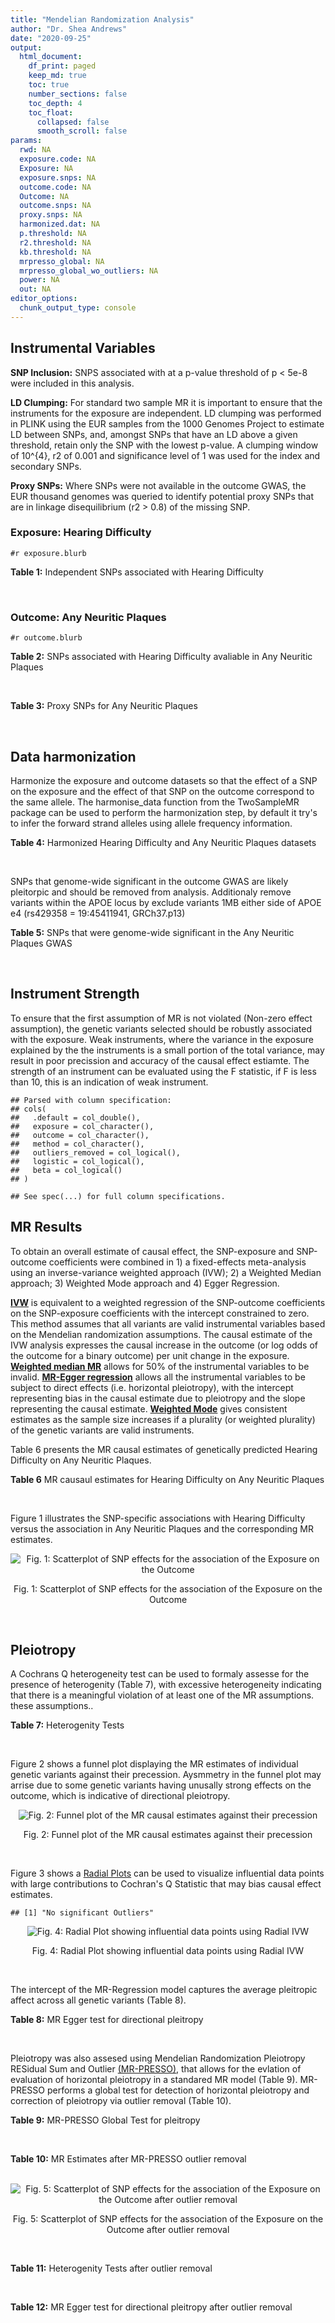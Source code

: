 ```yaml
---
title: "Mendelian Randomization Analysis"
author: "Dr. Shea Andrews"
date: "2020-09-25"
output:
  html_document:
    df_print: paged
    keep_md: true
    toc: true
    number_sections: false
    toc_depth: 4
    toc_float:
      collapsed: false
      smooth_scroll: false
params:
  rwd: NA
  exposure.code: NA
  Exposure: NA
  exposure.snps: NA
  outcome.code: NA
  Outcome: NA
  outcome.snps: NA
  proxy.snps: NA
  harmonized.dat: NA
  p.threshold: NA
  r2.threshold: NA
  kb.threshold: NA
  mrpresso_global: NA
  mrpresso_global_wo_outliers: NA
  power: NA
  out: NA
editor_options:
  chunk_output_type: console
---
```







## Instrumental Variables
**SNP Inclusion:** SNPS associated with at a p-value threshold of p < 5e-8 were included in this analysis.
<br>

**LD Clumping:** For standard two sample MR it is important to ensure that the instruments for the exposure are independent. LD clumping was performed in PLINK using the EUR samples from the 1000 Genomes Project to estimate LD between SNPs, and, amongst SNPs that have an LD above a given threshold, retain only the SNP with the lowest p-value. A clumping window of 10^{4}, r2 of 0.001 and significance level of 1 was used for the index and secondary SNPs.
<br>

**Proxy SNPs:** Where SNPs were not available in the outcome GWAS, the EUR thousand genomes was queried to identify potential proxy SNPs that are in linkage disequilibrium (r2 > 0.8) of the missing SNP.
<br>

### Exposure: Hearing Difficulty
`#r exposure.blurb`
<br>

**Table 1:** Independent SNPs associated with Hearing Difficulty
<div data-pagedtable="false">
  <script data-pagedtable-source type="application/json">
{"columns":[{"label":["SNP"],"name":[1],"type":["chr"],"align":["left"]},{"label":["CHROM"],"name":[2],"type":["dbl"],"align":["right"]},{"label":["POS"],"name":[3],"type":["dbl"],"align":["right"]},{"label":["REF"],"name":[4],"type":["chr"],"align":["left"]},{"label":["ALT"],"name":[5],"type":["chr"],"align":["left"]},{"label":["AF"],"name":[6],"type":["dbl"],"align":["right"]},{"label":["BETA"],"name":[7],"type":["dbl"],"align":["right"]},{"label":["SE"],"name":[8],"type":["dbl"],"align":["right"]},{"label":["Z"],"name":[9],"type":["dbl"],"align":["right"]},{"label":["P"],"name":[10],"type":["dbl"],"align":["right"]},{"label":["N"],"name":[11],"type":["dbl"],"align":["right"]},{"label":["TRAIT"],"name":[12],"type":["chr"],"align":["left"]}],"data":[{"1":"rs12027345","2":"1","3":"46239991","4":"G","5":"A","6":"0.432915","7":"-0.00785785","8":"0.00133184","9":"-5.90000","10":"3.6e-09","11":"250389","12":"Hearing_Difficulty"},{"1":"rs7525101","2":"1","3":"165109131","4":"C","5":"T","6":"0.440725","7":"0.00752096","8":"0.00132707","9":"5.66734","10":"1.5e-08","11":"250389","12":"Hearing_Difficulty"},{"1":"rs10927035","2":"1","3":"243703982","4":"C","5":"T","6":"0.649233","7":"0.00754234","8":"0.00138251","9":"5.45554","10":"4.9e-08","11":"250389","12":"Hearing_Difficulty"},{"1":"rs62188635","2":"2","3":"208082510","4":"C","5":"T","6":"0.545031","7":"-0.00827833","8":"0.00132906","9":"-6.22871","10":"4.7e-10","11":"250389","12":"Hearing_Difficulty"},{"1":"rs13093972","2":"3","3":"114987255","4":"A","5":"G","6":"0.448377","7":"0.00775587","8":"0.00133038","9":"5.82982","10":"5.5e-09","11":"250389","12":"Hearing_Difficulty"},{"1":"rs55853808","2":"3","3":"182053946","4":"A","5":"G","6":"0.162990","7":"0.01187470","8":"0.00180540","9":"6.57732","10":"4.8e-11","11":"250389","12":"Hearing_Difficulty"},{"1":"rs35414371","2":"4","3":"17530692","4":"T","5":"A","6":"0.132722","7":"0.01310280","8":"0.00194526","9":"6.73576","10":"1.6e-11","11":"250389","12":"Hearing_Difficulty"},{"1":"rs10475169","2":"5","3":"2555514","4":"A","5":"C","6":"0.117756","7":"0.01173770","8":"0.00204412","9":"5.74218","10":"9.3e-09","11":"250389","12":"Hearing_Difficulty"},{"1":"rs6453022","2":"5","3":"73076511","4":"C","5":"A","6":"0.500946","7":"0.01262160","8":"0.00132561","9":"9.52135","10":"1.7e-21","11":"250389","12":"Hearing_Difficulty"},{"1":"rs306574","2":"5","3":"94049523","4":"A","5":"G","6":"0.488764","7":"-0.00793561","8":"0.00131904","9":"-6.01620","10":"1.8e-09","11":"250389","12":"Hearing_Difficulty"},{"1":"rs1928176","2":"6","3":"21968899","4":"A","5":"G","6":"0.482818","7":"0.00749378","8":"0.00133347","9":"5.61976","10":"1.9e-08","11":"250389","12":"Hearing_Difficulty"},{"1":"rs13204736","2":"6","3":"32582603","4":"G","5":"A","6":"0.348495","7":"0.01146660","8":"0.00142649","9":"8.03833","10":"9.1e-16","11":"250389","12":"Hearing_Difficulty"},{"1":"rs62646255","2":"6","3":"43262303","4":"T","5":"C","6":"0.391260","7":"-0.01270780","8":"0.00135504","9":"-9.37817","10":"6.7e-21","11":"250389","12":"Hearing_Difficulty"},{"1":"rs217287","2":"6","3":"84407466","4":"C","5":"T","6":"0.440322","7":"0.00784960","8":"0.00133602","9":"5.87536","10":"4.2e-09","11":"250389","12":"Hearing_Difficulty"},{"1":"rs9493627","2":"6","3":"133789728","4":"G","5":"A","6":"0.320275","7":"0.01043660","8":"0.00141112","9":"7.39597","10":"1.4e-13","11":"250389","12":"Hearing_Difficulty"},{"1":"rs2236401","2":"6","3":"158504981","4":"C","5":"T","6":"0.514779","7":"0.00808004","8":"0.00132024","9":"6.12013","10":"9.3e-10","11":"250389","12":"Hearing_Difficulty"},{"1":"rs4947828","2":"7","3":"50805115","4":"T","5":"G","6":"0.769429","7":"0.00955408","8":"0.00156472","9":"6.10594","10":"1.0e-09","11":"250389","12":"Hearing_Difficulty"},{"1":"rs9691831","2":"7","3":"138498348","4":"A","5":"G","6":"0.584558","7":"0.00740690","8":"0.00133806","9":"5.53555","10":"3.1e-08","11":"250389","12":"Hearing_Difficulty"},{"1":"rs3890736","2":"8","3":"21532239","4":"G","5":"A","6":"0.373324","7":"0.00765762","8":"0.00136882","9":"5.59432","10":"2.2e-08","11":"250389","12":"Hearing_Difficulty"},{"1":"rs76837345","2":"8","3":"82668818","4":"A","5":"G","6":"0.069355","7":"0.01460190","8":"0.00259963","9":"5.61691","10":"1.9e-08","11":"250389","12":"Hearing_Difficulty"},{"1":"rs1962104","2":"8","3":"141635329","4":"T","5":"C","6":"0.558034","7":"0.00889466","8":"0.00133827","9":"6.64639","10":"3.0e-11","11":"250389","12":"Hearing_Difficulty"},{"1":"rs4948502","2":"10","3":"63839417","4":"T","5":"C","6":"0.426934","7":"-0.00805794","8":"0.00133835","9":"-6.02080","10":"1.7e-09","11":"250389","12":"Hearing_Difficulty"},{"1":"rs2270550","2":"10","3":"75874192","4":"T","5":"C","6":"0.547333","7":"0.00852536","8":"0.00136055","9":"6.26611","10":"3.7e-10","11":"250389","12":"Hearing_Difficulty"},{"1":"rs11596052","2":"10","3":"80520313","4":"T","5":"C","6":"0.219355","7":"-0.00900108","8":"0.00161979","9":"-5.55694","10":"2.7e-08","11":"250389","12":"Hearing_Difficulty"},{"1":"rs1097215","2":"10","3":"94787804","4":"G","5":"A","6":"0.474064","7":"-0.00798345","8":"0.00132256","9":"-6.03636","10":"1.6e-09","11":"250389","12":"Hearing_Difficulty"},{"1":"rs10901863","2":"10","3":"126812270","4":"C","5":"T","6":"0.268469","7":"0.01207640","8":"0.00153378","9":"7.87362","10":"3.4e-15","11":"250389","12":"Hearing_Difficulty"},{"1":"rs55635402","2":"11","3":"8056913","4":"A","5":"G","6":"0.194930","7":"-0.01052120","8":"0.00166935","9":"-6.30257","10":"2.9e-10","11":"250389","12":"Hearing_Difficulty"},{"1":"rs141403654","2":"11","3":"47715487","4":"A","5":"T","6":"0.015434","7":"0.03134020","8":"0.00568478","9":"5.51300","10":"3.5e-08","11":"250389","12":"Hearing_Difficulty"},{"1":"rs7951935","2":"11","3":"89030399","4":"G","5":"T","6":"0.379826","7":"0.01135240","8":"0.00136208","9":"8.33461","10":"7.8e-17","11":"250389","12":"Hearing_Difficulty"},{"1":"rs67307131","2":"11","3":"118480223","4":"T","5":"C","6":"0.346657","7":"0.00913602","8":"0.00139364","9":"6.55551","10":"5.5e-11","11":"250389","12":"Hearing_Difficulty"},{"1":"rs12552","2":"13","3":"53625781","4":"A","5":"G","6":"0.561874","7":"-0.00728153","8":"0.00133440","9":"-5.45678","10":"4.8e-08","11":"250389","12":"Hearing_Difficulty"},{"1":"rs9517282","2":"13","3":"99059183","4":"C","5":"A","6":"0.548995","7":"-0.00778367","8":"0.00133726","9":"-5.82061","10":"5.9e-09","11":"250389","12":"Hearing_Difficulty"},{"1":"rs1566129","2":"14","3":"52514912","4":"T","5":"C","6":"0.586284","7":"-0.00906457","8":"0.00134065","9":"-6.76132","10":"1.4e-11","11":"250389","12":"Hearing_Difficulty"},{"1":"rs62015206","2":"15","3":"52374075","4":"C","5":"T","6":"0.591962","7":"0.00779412","8":"0.00134988","9":"5.77394","10":"7.7e-09","11":"250389","12":"Hearing_Difficulty"},{"1":"rs62033400","2":"16","3":"53811788","4":"A","5":"G","6":"0.394446","7":"-0.00850581","8":"0.00134974","9":"-6.30181","10":"2.9e-10","11":"250389","12":"Hearing_Difficulty"},{"1":"rs12938775","2":"17","3":"2574821","4":"G","5":"A","6":"0.501932","7":"-0.00745427","8":"0.00132034","9":"-5.64572","10":"1.6e-08","11":"250389","12":"Hearing_Difficulty"},{"1":"rs17671352","2":"17","3":"7127718","4":"T","5":"C","6":"0.619033","7":"-0.00777641","8":"0.00135880","9":"-5.72300","10":"1.0e-08","11":"250389","12":"Hearing_Difficulty"},{"1":"rs4611552","2":"18","3":"52636091","4":"T","5":"C","6":"0.215352","7":"0.00885933","8":"0.00160737","9":"5.51169","10":"3.6e-08","11":"250389","12":"Hearing_Difficulty"},{"1":"rs132929","2":"22","3":"38487002","4":"G","5":"A","6":"0.413979","7":"0.00983905","8":"0.00134066","9":"7.33896","10":"2.2e-13","11":"250389","12":"Hearing_Difficulty"},{"1":"rs36062310","2":"22","3":"50988105","4":"G","5":"A","6":"0.043658","7":"0.03145420","8":"0.00322683","9":"9.74771","10":"1.9e-22","11":"250389","12":"Hearing_Difficulty"}],"options":{"columns":{"min":{},"max":[10]},"rows":{"min":[10],"max":[10]},"pages":{}}}
  </script>
</div>
<br>

### Outcome: Any Neuritic Plaques
`#r outcome.blurb`
<br>

**Table 2:** SNPs associated with Hearing Difficulty avaliable in Any Neuritic Plaques
<div data-pagedtable="false">
  <script data-pagedtable-source type="application/json">
{"columns":[{"label":["SNP"],"name":[1],"type":["chr"],"align":["left"]},{"label":["CHROM"],"name":[2],"type":["dbl"],"align":["right"]},{"label":["POS"],"name":[3],"type":["dbl"],"align":["right"]},{"label":["REF"],"name":[4],"type":["chr"],"align":["left"]},{"label":["ALT"],"name":[5],"type":["chr"],"align":["left"]},{"label":["AF"],"name":[6],"type":["dbl"],"align":["right"]},{"label":["BETA"],"name":[7],"type":["dbl"],"align":["right"]},{"label":["SE"],"name":[8],"type":["dbl"],"align":["right"]},{"label":["Z"],"name":[9],"type":["dbl"],"align":["right"]},{"label":["P"],"name":[10],"type":["dbl"],"align":["right"]},{"label":["N"],"name":[11],"type":["dbl"],"align":["right"]},{"label":["TRAIT"],"name":[12],"type":["chr"],"align":["left"]}],"data":[{"1":"rs12027345","2":"1","3":"46239991","4":"G","5":"A","6":"0.4263","7":"0.0135","8":"0.0733","9":"0.18417462","10":"0.85360","11":"4046","12":"Neuritic_Plaques"},{"1":"rs7525101","2":"1","3":"165109131","4":"C","5":"T","6":"0.4418","7":"0.0547","8":"0.0724","9":"0.75552486","10":"0.44990","11":"4046","12":"Neuritic_Plaques"},{"1":"rs10927035","2":"1","3":"243703982","4":"C","5":"T","6":"0.6458","7":"0.0360","8":"0.0737","9":"0.48846676","10":"0.62560","11":"4046","12":"Neuritic_Plaques"},{"1":"rs62188635","2":"2","3":"208082510","4":"C","5":"T","6":"0.5590","7":"-0.0582","8":"0.0725","9":"-0.80275862","10":"0.42210","11":"4046","12":"Neuritic_Plaques"},{"1":"rs13093972","2":"3","3":"114987255","4":"A","5":"G","6":"0.4326","7":"-0.0203","8":"0.0747","9":"-0.27175400","10":"0.78590","11":"4046","12":"Neuritic_Plaques"},{"1":"rs55853808","2":"3","3":"182053946","4":"A","5":"G","6":"0.1612","7":"-0.0472","8":"0.1080","9":"-0.43703700","10":"0.66200","11":"4046","12":"Neuritic_Plaques"},{"1":"rs10475169","2":"5","3":"2555514","4":"A","5":"C","6":"0.1179","7":"-0.2441","8":"0.1075","9":"-2.27070000","10":"0.02322","11":"4046","12":"Neuritic_Plaques"},{"1":"rs6453022","2":"5","3":"73076511","4":"C","5":"A","6":"0.4972","7":"0.1446","8":"0.0712","9":"2.03089888","10":"0.04221","11":"4046","12":"Neuritic_Plaques"},{"1":"rs306574","2":"5","3":"94049523","4":"A","5":"G","6":"0.5031","7":"0.0695","8":"0.0714","9":"0.97338900","10":"0.33020","11":"4046","12":"Neuritic_Plaques"},{"1":"rs1928176","2":"6","3":"21968899","4":"A","5":"G","6":"0.4803","7":"-0.0335","8":"0.0728","9":"-0.46016500","10":"0.64530","11":"4046","12":"Neuritic_Plaques"},{"1":"rs13204736","2":"6","3":"32582603","4":"G","5":"A","6":"0.3240","7":"-0.1437","8":"0.0907","9":"-1.58434399","10":"0.11300","11":"4046","12":"Neuritic_Plaques"},{"1":"rs217287","2":"6","3":"84407466","4":"C","5":"T","6":"0.4256","7":"-0.0047","8":"0.0723","9":"-0.06500692","10":"0.94850","11":"4046","12":"Neuritic_Plaques"},{"1":"rs9493627","2":"6","3":"133789728","4":"G","5":"A","6":"0.3203","7":"-0.1124","8":"0.0778","9":"-1.44473008","10":"0.14810","11":"4046","12":"Neuritic_Plaques"},{"1":"rs2236401","2":"6","3":"158504981","4":"C","5":"T","6":"0.4926","7":"0.0772","8":"0.0715","9":"1.07972028","10":"0.28030","11":"4046","12":"Neuritic_Plaques"},{"1":"rs4947828","2":"7","3":"50805115","4":"T","5":"G","6":"0.7782","7":"-0.0175","8":"0.0862","9":"-0.20301600","10":"0.83940","11":"4046","12":"Neuritic_Plaques"},{"1":"rs9691831","2":"7","3":"138498348","4":"A","5":"G","6":"0.5850","7":"-0.0118","8":"0.0725","9":"-0.16275900","10":"0.87050","11":"4046","12":"Neuritic_Plaques"},{"1":"rs3890736","2":"8","3":"21532239","4":"G","5":"A","6":"0.3877","7":"0.0450","8":"0.0749","9":"0.60080107","10":"0.54800","11":"4046","12":"Neuritic_Plaques"},{"1":"rs76837345","2":"8","3":"82668818","4":"A","5":"G","6":"0.0694","7":"0.2992","8":"0.1558","9":"1.92041000","10":"0.05483","11":"4046","12":"Neuritic_Plaques"},{"1":"rs1962104","2":"8","3":"141635329","4":"T","5":"C","6":"0.5431","7":"-0.0834","8":"0.0742","9":"-1.12399000","10":"0.26160","11":"4046","12":"Neuritic_Plaques"},{"1":"rs4948502","2":"10","3":"63839417","4":"T","5":"C","6":"0.4081","7":"-0.0648","8":"0.0727","9":"-0.89133400","10":"0.37320","11":"4046","12":"Neuritic_Plaques"},{"1":"rs11596052","2":"10","3":"80520313","4":"T","5":"C","6":"0.2237","7":"-0.0346","8":"0.0912","9":"-0.37938600","10":"0.70480","11":"4046","12":"Neuritic_Plaques"},{"1":"rs1097215","2":"10","3":"94787804","4":"G","5":"A","6":"0.4801","7":"-0.0748","8":"0.0713","9":"-1.04908836","10":"0.29420","11":"4046","12":"Neuritic_Plaques"},{"1":"rs10901863","2":"10","3":"126812270","4":"C","5":"T","6":"0.2807","7":"-0.1791","8":"0.1013","9":"-1.76801579","10":"0.07711","11":"4046","12":"Neuritic_Plaques"},{"1":"rs55635402","2":"11","3":"8056913","4":"A","5":"G","6":"0.1896","7":"0.0606","8":"0.0930","9":"0.65161300","10":"0.51460","11":"4046","12":"Neuritic_Plaques"},{"1":"rs7951935","2":"11","3":"89030399","4":"G","5":"T","6":"0.3589","7":"0.1632","8":"0.0752","9":"2.17021277","10":"0.02991","11":"4046","12":"Neuritic_Plaques"},{"1":"rs67307131","2":"11","3":"118480223","4":"T","5":"C","6":"0.3353","7":"-0.0217","8":"0.0773","9":"-0.28072400","10":"0.77860","11":"4046","12":"Neuritic_Plaques"},{"1":"rs12552","2":"13","3":"53625781","4":"A","5":"G","6":"0.5518","7":"0.0333","8":"0.0724","9":"0.45994500","10":"0.64510","11":"4046","12":"Neuritic_Plaques"},{"1":"rs9517282","2":"13","3":"99059183","4":"C","5":"A","6":"0.5627","7":"0.1097","8":"0.0737","9":"1.48846676","10":"0.13660","11":"4046","12":"Neuritic_Plaques"},{"1":"rs1566129","2":"14","3":"52514912","4":"T","5":"C","6":"0.5616","7":"-0.0713","8":"0.0705","9":"-1.01135000","10":"0.31230","11":"4046","12":"Neuritic_Plaques"},{"1":"rs62015206","2":"15","3":"52374075","4":"C","5":"T","6":"0.6028","7":"-0.1591","8":"0.0764","9":"-2.08246073","10":"0.03736","11":"4046","12":"Neuritic_Plaques"},{"1":"rs62033400","2":"16","3":"53811788","4":"A","5":"G","6":"0.3970","7":"0.0536","8":"0.0722","9":"0.74238200","10":"0.45830","11":"4046","12":"Neuritic_Plaques"},{"1":"rs12938775","2":"17","3":"2574821","4":"G","5":"A","6":"0.5076","7":"-0.1882","8":"0.0828","9":"-2.27294686","10":"0.02294","11":"4046","12":"Neuritic_Plaques"},{"1":"rs17671352","2":"17","3":"7127718","4":"T","5":"C","6":"0.6226","7":"-0.0910","8":"0.0742","9":"-1.22642000","10":"0.21970","11":"4046","12":"Neuritic_Plaques"},{"1":"rs4611552","2":"18","3":"52636091","4":"T","5":"C","6":"0.2150","7":"-0.0473","8":"0.0872","9":"-0.54243100","10":"0.58740","11":"4046","12":"Neuritic_Plaques"},{"1":"rs132929","2":"22","3":"38487002","4":"G","5":"A","6":"0.4234","7":"-0.0912","8":"0.0732","9":"-1.24590164","10":"0.21310","11":"4046","12":"Neuritic_Plaques"},{"1":"rs36062310","2":"22","3":"50988105","4":"G","5":"A","6":"0.1258","7":"-0.2690","8":"0.1439","9":"-1.86935372","10":"0.06160","11":"4046","12":"Neuritic_Plaques"},{"1":"rs35414371","2":"NA","3":"NA","4":"NA","5":"NA","6":"NA","7":"NA","8":"NA","9":"NA","10":"NA","11":"NA","12":"NA"},{"1":"rs62646255","2":"NA","3":"NA","4":"NA","5":"NA","6":"NA","7":"NA","8":"NA","9":"NA","10":"NA","11":"NA","12":"NA"},{"1":"rs2270550","2":"NA","3":"NA","4":"NA","5":"NA","6":"NA","7":"NA","8":"NA","9":"NA","10":"NA","11":"NA","12":"NA"},{"1":"rs141403654","2":"NA","3":"NA","4":"NA","5":"NA","6":"NA","7":"NA","8":"NA","9":"NA","10":"NA","11":"NA","12":"NA"}],"options":{"columns":{"min":{},"max":[10]},"rows":{"min":[10],"max":[10]},"pages":{}}}
  </script>
</div>
<br>

**Table 3:** Proxy SNPs for Any Neuritic Plaques
<div data-pagedtable="false">
  <script data-pagedtable-source type="application/json">
{"columns":[{"label":["target_snp"],"name":[1],"type":["chr"],"align":["left"]},{"label":["proxy_snp"],"name":[2],"type":["chr"],"align":["left"]},{"label":["ld.r2"],"name":[3],"type":["dbl"],"align":["right"]},{"label":["Dprime"],"name":[4],"type":["dbl"],"align":["right"]},{"label":["PHASE"],"name":[5],"type":["chr"],"align":["left"]},{"label":["X12"],"name":[6],"type":["lgl"],"align":["right"]},{"label":["CHROM"],"name":[7],"type":["dbl"],"align":["right"]},{"label":["POS"],"name":[8],"type":["dbl"],"align":["right"]},{"label":["REF.proxy"],"name":[9],"type":["chr"],"align":["left"]},{"label":["ALT.proxy"],"name":[10],"type":["chr"],"align":["left"]},{"label":["AF"],"name":[11],"type":["dbl"],"align":["right"]},{"label":["BETA"],"name":[12],"type":["dbl"],"align":["right"]},{"label":["SE"],"name":[13],"type":["dbl"],"align":["right"]},{"label":["Z"],"name":[14],"type":["dbl"],"align":["right"]},{"label":["P"],"name":[15],"type":["dbl"],"align":["right"]},{"label":["N"],"name":[16],"type":["dbl"],"align":["right"]},{"label":["TRAIT"],"name":[17],"type":["chr"],"align":["left"]},{"label":["ref"],"name":[18],"type":["chr"],"align":["left"]},{"label":["ref.proxy"],"name":[19],"type":["chr"],"align":["left"]},{"label":["alt"],"name":[20],"type":["chr"],"align":["left"]},{"label":["alt.proxy"],"name":[21],"type":["chr"],"align":["left"]},{"label":["ALT"],"name":[22],"type":["chr"],"align":["left"]},{"label":["REF"],"name":[23],"type":["chr"],"align":["left"]},{"label":["proxy.outcome"],"name":[24],"type":["lgl"],"align":["right"]}],"data":[{"1":"rs35414371","2":"rs36027619","3":"0.991507","4":"1.000000","5":"AT/TC","6":"NA","7":"4","8":"17525356","9":"C","10":"T","11":"0.1452","12":"0.0498","13":"0.1061","14":"0.4693685","15":"0.6387","16":"4046","17":"Neuritic_Plaques","18":"A","19":"T","20":"T","21":"C","22":"A","23":"T","24":"TRUE"},{"1":"rs62646255","2":"rs1574430","3":"0.971797","4":"0.995868","5":"CA/TC","6":"NA","7":"6","8":"43269029","9":"A","10":"C","11":"0.5960","12":"0.0157","13":"0.0715","14":"0.2195800","15":"0.8263","16":"4046","17":"Neuritic_Plaques","18":"C","19":"A","20":"T","21":"C","22":"T","23":"C","24":"TRUE"},{"1":"rs2270550","2":"rs2131957","3":"0.856412","4":"0.982009","5":"TC/CA","6":"NA","7":"10","8":"75866929","9":"C","10":"A","11":"0.5850","12":"0.0910","13":"0.0734","14":"1.2397820","15":"0.2154","16":"4046","17":"Neuritic_Plaques","18":"T","19":"C","20":"C","21":"A","22":"C","23":"T","24":"TRUE"},{"1":"rs141403654","2":"rs147856275","3":"1.000000","4":"1.000000","5":"TG/AT","6":"NA","7":"11","8":"47715485","9":"T","10":"G","11":"0.0263","12":"-0.4422","13":"0.3071","14":"-1.4399200","15":"0.1499","16":"4046","17":"Neuritic_Plaques","18":"T","19":"G","20":"A","21":"T","22":"T","23":"A","24":"TRUE"}],"options":{"columns":{"min":{},"max":[10]},"rows":{"min":[10],"max":[10]},"pages":{}}}
  </script>
</div>
<br>

## Data harmonization
Harmonize the exposure and outcome datasets so that the effect of a SNP on the exposure and the effect of that SNP on the outcome correspond to the same allele. The harmonise_data function from the TwoSampleMR package can be used to perform the harmonization step, by default it try's to infer the forward strand alleles using allele frequency information.
<br>

**Table 4:** Harmonized Hearing Difficulty and Any Neuritic Plaques datasets
<div data-pagedtable="false">
  <script data-pagedtable-source type="application/json">
{"columns":[{"label":["SNP"],"name":[1],"type":["chr"],"align":["left"]},{"label":["effect_allele.exposure"],"name":[2],"type":["chr"],"align":["left"]},{"label":["other_allele.exposure"],"name":[3],"type":["chr"],"align":["left"]},{"label":["effect_allele.outcome"],"name":[4],"type":["chr"],"align":["left"]},{"label":["other_allele.outcome"],"name":[5],"type":["chr"],"align":["left"]},{"label":["beta.exposure"],"name":[6],"type":["dbl"],"align":["right"]},{"label":["beta.outcome"],"name":[7],"type":["dbl"],"align":["right"]},{"label":["eaf.exposure"],"name":[8],"type":["dbl"],"align":["right"]},{"label":["eaf.outcome"],"name":[9],"type":["dbl"],"align":["right"]},{"label":["remove"],"name":[10],"type":["lgl"],"align":["right"]},{"label":["palindromic"],"name":[11],"type":["lgl"],"align":["right"]},{"label":["ambiguous"],"name":[12],"type":["lgl"],"align":["right"]},{"label":["id.outcome"],"name":[13],"type":["chr"],"align":["left"]},{"label":["chr.outcome"],"name":[14],"type":["dbl"],"align":["right"]},{"label":["pos.outcome"],"name":[15],"type":["dbl"],"align":["right"]},{"label":["se.outcome"],"name":[16],"type":["dbl"],"align":["right"]},{"label":["z.outcome"],"name":[17],"type":["dbl"],"align":["right"]},{"label":["pval.outcome"],"name":[18],"type":["dbl"],"align":["right"]},{"label":["samplesize.outcome"],"name":[19],"type":["dbl"],"align":["right"]},{"label":["outcome"],"name":[20],"type":["chr"],"align":["left"]},{"label":["mr_keep.outcome"],"name":[21],"type":["lgl"],"align":["right"]},{"label":["pval_origin.outcome"],"name":[22],"type":["chr"],"align":["left"]},{"label":["chr.exposure"],"name":[23],"type":["dbl"],"align":["right"]},{"label":["pos.exposure"],"name":[24],"type":["dbl"],"align":["right"]},{"label":["se.exposure"],"name":[25],"type":["dbl"],"align":["right"]},{"label":["z.exposure"],"name":[26],"type":["dbl"],"align":["right"]},{"label":["pval.exposure"],"name":[27],"type":["dbl"],"align":["right"]},{"label":["samplesize.exposure"],"name":[28],"type":["dbl"],"align":["right"]},{"label":["exposure"],"name":[29],"type":["chr"],"align":["left"]},{"label":["mr_keep.exposure"],"name":[30],"type":["lgl"],"align":["right"]},{"label":["pval_origin.exposure"],"name":[31],"type":["chr"],"align":["left"]},{"label":["id.exposure"],"name":[32],"type":["chr"],"align":["left"]},{"label":["action"],"name":[33],"type":["dbl"],"align":["right"]},{"label":["mr_keep"],"name":[34],"type":["lgl"],"align":["right"]},{"label":["pt"],"name":[35],"type":["dbl"],"align":["right"]},{"label":["pleitropy_keep"],"name":[36],"type":["lgl"],"align":["right"]},{"label":["mrpresso_RSSobs"],"name":[37],"type":["dbl"],"align":["right"]},{"label":["mrpresso_pval"],"name":[38],"type":["dbl"],"align":["right"]},{"label":["mrpresso_keep"],"name":[39],"type":["lgl"],"align":["right"]}],"data":[{"1":"rs10475169","2":"C","3":"A","4":"C","5":"A","6":"0.01173770","7":"-0.2441","8":"0.117756","9":"0.1179","10":"FALSE","11":"FALSE","12":"FALSE","13":"2JNZ2t","14":"5","15":"2555514","16":"0.1075","17":"-2.27070000","18":"0.02322","19":"4046","20":"Beecham2014npany","21":"TRUE","22":"reported","23":"5","24":"2555514","25":"0.00204412","26":"5.74218","27":"9.3e-09","28":"250389","29":"Wells2019hdiff","30":"TRUE","31":"reported","32":"kvKpqY","33":"2","34":"TRUE","35":"5e-08","36":"TRUE","37":"5.760446e-02","38":"1.000","39":"TRUE"},{"1":"rs10901863","2":"T","3":"C","4":"T","5":"C","6":"0.01207640","7":"-0.1791","8":"0.268469","9":"0.2807","10":"FALSE","11":"FALSE","12":"FALSE","13":"2JNZ2t","14":"10","15":"126812270","16":"0.1013","17":"-1.76801579","18":"0.07711","19":"4046","20":"Beecham2014npany","21":"TRUE","22":"reported","23":"10","24":"126812270","25":"0.00153378","26":"7.87362","27":"3.4e-15","28":"250389","29":"Wells2019hdiff","30":"TRUE","31":"reported","32":"kvKpqY","33":"2","34":"TRUE","35":"5e-08","36":"TRUE","37":"3.030233e-02","38":"1.000","39":"TRUE"},{"1":"rs10927035","2":"T","3":"C","4":"T","5":"C","6":"0.00754234","7":"0.0360","8":"0.649233","9":"0.6458","10":"FALSE","11":"FALSE","12":"FALSE","13":"2JNZ2t","14":"1","15":"243703982","16":"0.0737","17":"0.48846676","18":"0.62560","19":"4046","20":"Beecham2014npany","21":"TRUE","22":"reported","23":"1","24":"243703982","25":"0.00138251","26":"5.45554","27":"4.9e-08","28":"250389","29":"Wells2019hdiff","30":"TRUE","31":"reported","32":"kvKpqY","33":"2","34":"TRUE","35":"5e-08","36":"TRUE","37":"1.814203e-03","38":"1.000","39":"TRUE"},{"1":"rs1097215","2":"A","3":"G","4":"A","5":"G","6":"-0.00798345","7":"-0.0748","8":"0.474064","9":"0.4801","10":"FALSE","11":"FALSE","12":"FALSE","13":"2JNZ2t","14":"10","15":"94787804","16":"0.0713","17":"-1.04908836","18":"0.29420","19":"4046","20":"Beecham2014npany","21":"TRUE","22":"reported","23":"10","24":"94787804","25":"0.00132256","26":"-6.03636","27":"1.6e-09","28":"250389","29":"Wells2019hdiff","30":"TRUE","31":"reported","32":"kvKpqY","33":"2","34":"TRUE","35":"5e-08","36":"TRUE","37":"6.849263e-03","38":"1.000","39":"TRUE"},{"1":"rs11596052","2":"C","3":"T","4":"C","5":"T","6":"-0.00900108","7":"-0.0346","8":"0.219355","9":"0.2237","10":"FALSE","11":"FALSE","12":"FALSE","13":"2JNZ2t","14":"10","15":"80520313","16":"0.0912","17":"-0.37938600","18":"0.70480","19":"4046","20":"Beecham2014npany","21":"TRUE","22":"reported","23":"10","24":"80520313","25":"0.00161979","26":"-5.55694","27":"2.7e-08","28":"250389","29":"Wells2019hdiff","30":"TRUE","31":"reported","32":"kvKpqY","33":"2","34":"TRUE","35":"5e-08","36":"TRUE","37":"1.785839e-03","38":"1.000","39":"TRUE"},{"1":"rs12027345","2":"A","3":"G","4":"A","5":"G","6":"-0.00785785","7":"0.0135","8":"0.432915","9":"0.4263","10":"FALSE","11":"FALSE","12":"FALSE","13":"2JNZ2t","14":"1","15":"46239991","16":"0.0733","17":"0.18417462","18":"0.85360","19":"4046","20":"Beecham2014npany","21":"TRUE","22":"reported","23":"1","24":"46239991","25":"0.00133184","26":"-5.90000","27":"3.6e-09","28":"250389","29":"Wells2019hdiff","30":"TRUE","31":"reported","32":"kvKpqY","33":"2","34":"TRUE","35":"5e-08","36":"TRUE","37":"5.758640e-05","38":"1.000","39":"TRUE"},{"1":"rs12552","2":"G","3":"A","4":"G","5":"A","6":"-0.00728153","7":"0.0333","8":"0.561874","9":"0.5518","10":"FALSE","11":"FALSE","12":"FALSE","13":"2JNZ2t","14":"13","15":"53625781","16":"0.0724","17":"0.45994500","18":"0.64510","19":"4046","20":"Beecham2014npany","21":"TRUE","22":"reported","23":"13","24":"53625781","25":"0.00133440","26":"-5.45678","27":"4.8e-08","28":"250389","29":"Wells2019hdiff","30":"TRUE","31":"reported","32":"kvKpqY","33":"2","34":"TRUE","35":"5e-08","36":"TRUE","37":"7.939144e-04","38":"1.000","39":"TRUE"},{"1":"rs12938775","2":"A","3":"G","4":"A","5":"G","6":"-0.00745427","7":"-0.1882","8":"0.501932","9":"0.5076","10":"FALSE","11":"FALSE","12":"FALSE","13":"2JNZ2t","14":"17","15":"2574821","16":"0.0828","17":"-2.27294686","18":"0.02294","19":"4046","20":"Beecham2014npany","21":"TRUE","22":"reported","23":"17","24":"2574821","25":"0.00132034","26":"-5.64572","27":"1.6e-08","28":"250389","29":"Wells2019hdiff","30":"TRUE","31":"reported","32":"kvKpqY","33":"2","34":"TRUE","35":"5e-08","36":"TRUE","37":"3.869807e-02","38":"0.708","39":"TRUE"},{"1":"rs13093972","2":"G","3":"A","4":"G","5":"A","6":"0.00775587","7":"-0.0203","8":"0.448377","9":"0.4326","10":"FALSE","11":"FALSE","12":"FALSE","13":"2JNZ2t","14":"3","15":"114987255","16":"0.0747","17":"-0.27175400","18":"0.78590","19":"4046","20":"Beecham2014npany","21":"TRUE","22":"reported","23":"3","24":"114987255","25":"0.00133038","26":"5.82982","27":"5.5e-09","28":"250389","29":"Wells2019hdiff","30":"TRUE","31":"reported","32":"kvKpqY","33":"2","34":"TRUE","35":"5e-08","36":"TRUE","37":"2.128340e-04","38":"1.000","39":"TRUE"},{"1":"rs13204736","2":"A","3":"G","4":"A","5":"G","6":"0.01146660","7":"-0.1437","8":"0.348495","9":"0.3240","10":"FALSE","11":"FALSE","12":"FALSE","13":"2JNZ2t","14":"6","15":"32582603","16":"0.0907","17":"-1.58434399","18":"0.11300","19":"4046","20":"Beecham2014npany","21":"TRUE","22":"reported","23":"6","24":"32582603","25":"0.00142649","26":"8.03833","27":"9.1e-16","28":"250389","29":"Wells2019hdiff","30":"TRUE","31":"reported","32":"kvKpqY","33":"2","34":"TRUE","35":"5e-08","36":"TRUE","37":"1.923766e-02","38":"1.000","39":"TRUE"},{"1":"rs132929","2":"A","3":"G","4":"A","5":"G","6":"0.00983905","7":"-0.0912","8":"0.413979","9":"0.4234","10":"FALSE","11":"FALSE","12":"FALSE","13":"2JNZ2t","14":"22","15":"38487002","16":"0.0732","17":"-1.24590164","18":"0.21310","19":"4046","20":"Beecham2014npany","21":"TRUE","22":"reported","23":"22","24":"38487002","25":"0.00134066","26":"7.33896","27":"2.2e-13","28":"250389","29":"Wells2019hdiff","30":"TRUE","31":"reported","32":"kvKpqY","33":"2","34":"TRUE","35":"5e-08","36":"TRUE","37":"7.450252e-03","38":"1.000","39":"TRUE"},{"1":"rs141403654","2":"T","3":"A","4":"T","5":"A","6":"0.03134020","7":"-0.4422","8":"0.015434","9":"0.0263","10":"FALSE","11":"TRUE","12":"FALSE","13":"2JNZ2t","14":"11","15":"47715485","16":"0.3071","17":"-1.43992000","18":"0.14990","19":"4046","20":"Beecham2014npany","21":"TRUE","22":"reported","23":"11","24":"47715487","25":"0.00568478","26":"5.51300","27":"3.5e-08","28":"250389","29":"Wells2019hdiff","30":"TRUE","31":"reported","32":"kvKpqY","33":"2","34":"TRUE","35":"5e-08","36":"TRUE","37":"1.812318e-01","38":"1.000","39":"TRUE"},{"1":"rs1566129","2":"C","3":"T","4":"C","5":"T","6":"-0.00906457","7":"-0.0713","8":"0.586284","9":"0.5616","10":"FALSE","11":"FALSE","12":"FALSE","13":"2JNZ2t","14":"14","15":"52514912","16":"0.0705","17":"-1.01135000","18":"0.31230","19":"4046","20":"Beecham2014npany","21":"TRUE","22":"reported","23":"14","24":"52514912","25":"0.00134065","26":"-6.76132","27":"1.4e-11","28":"250389","29":"Wells2019hdiff","30":"TRUE","31":"reported","32":"kvKpqY","33":"2","34":"TRUE","35":"5e-08","36":"TRUE","37":"6.497376e-03","38":"1.000","39":"TRUE"},{"1":"rs17671352","2":"C","3":"T","4":"C","5":"T","6":"-0.00777641","7":"-0.0910","8":"0.619033","9":"0.6226","10":"FALSE","11":"FALSE","12":"FALSE","13":"2JNZ2t","14":"17","15":"7127718","16":"0.0742","17":"-1.22642000","18":"0.21970","19":"4046","20":"Beecham2014npany","21":"TRUE","22":"reported","23":"17","24":"7127718","25":"0.00135880","26":"-5.72300","27":"1.0e-08","28":"250389","29":"Wells2019hdiff","30":"TRUE","31":"reported","32":"kvKpqY","33":"2","34":"TRUE","35":"5e-08","36":"TRUE","37":"9.778197e-03","38":"1.000","39":"TRUE"},{"1":"rs1928176","2":"G","3":"A","4":"G","5":"A","6":"0.00749378","7":"-0.0335","8":"0.482818","9":"0.4803","10":"FALSE","11":"FALSE","12":"FALSE","13":"2JNZ2t","14":"6","15":"21968899","16":"0.0728","17":"-0.46016500","18":"0.64530","19":"4046","20":"Beecham2014npany","21":"TRUE","22":"reported","23":"6","24":"21968899","25":"0.00133347","26":"5.61976","27":"1.9e-08","28":"250389","29":"Wells2019hdiff","30":"TRUE","31":"reported","32":"kvKpqY","33":"2","34":"TRUE","35":"5e-08","36":"TRUE","37":"7.973483e-04","38":"1.000","39":"TRUE"},{"1":"rs1962104","2":"C","3":"T","4":"C","5":"T","6":"0.00889466","7":"-0.0834","8":"0.558034","9":"0.5431","10":"FALSE","11":"FALSE","12":"FALSE","13":"2JNZ2t","14":"8","15":"141635329","16":"0.0742","17":"-1.12399000","18":"0.26160","19":"4046","20":"Beecham2014npany","21":"TRUE","22":"reported","23":"8","24":"141635329","25":"0.00133827","26":"6.64639","27":"3.0e-11","28":"250389","29":"Wells2019hdiff","30":"TRUE","31":"reported","32":"kvKpqY","33":"2","34":"TRUE","35":"5e-08","36":"TRUE","37":"6.161417e-03","38":"1.000","39":"TRUE"},{"1":"rs217287","2":"T","3":"C","4":"T","5":"C","6":"0.00784960","7":"-0.0047","8":"0.440322","9":"0.4256","10":"FALSE","11":"FALSE","12":"FALSE","13":"2JNZ2t","14":"6","15":"84407466","16":"0.0723","17":"-0.06500692","18":"0.94850","19":"4046","20":"Beecham2014npany","21":"TRUE","22":"reported","23":"6","24":"84407466","25":"0.00133602","26":"5.87536","27":"4.2e-09","28":"250389","29":"Wells2019hdiff","30":"TRUE","31":"reported","32":"kvKpqY","33":"2","34":"TRUE","35":"5e-08","36":"TRUE","37":"1.917475e-06","38":"1.000","39":"TRUE"},{"1":"rs2236401","2":"T","3":"C","4":"T","5":"C","6":"0.00808004","7":"0.0772","8":"0.514779","9":"0.4926","10":"FALSE","11":"FALSE","12":"FALSE","13":"2JNZ2t","14":"6","15":"158504981","16":"0.0715","17":"1.07972028","18":"0.28030","19":"4046","20":"Beecham2014npany","21":"TRUE","22":"reported","23":"6","24":"158504981","25":"0.00132024","26":"6.12013","27":"9.3e-10","28":"250389","29":"Wells2019hdiff","30":"TRUE","31":"reported","32":"kvKpqY","33":"2","34":"TRUE","35":"5e-08","36":"TRUE","37":"7.280385e-03","38":"1.000","39":"TRUE"},{"1":"rs2270550","2":"C","3":"T","4":"C","5":"T","6":"0.00852536","7":"0.0910","8":"0.547333","9":"0.5850","10":"FALSE","11":"FALSE","12":"FALSE","13":"2JNZ2t","14":"10","15":"75866929","16":"0.0734","17":"1.23978202","18":"0.21540","19":"4046","20":"Beecham2014npany","21":"TRUE","22":"reported","23":"10","24":"75874192","25":"0.00136055","26":"6.26611","27":"3.7e-10","28":"250389","29":"Wells2019hdiff","30":"TRUE","31":"reported","32":"kvKpqY","33":"2","34":"TRUE","35":"5e-08","36":"TRUE","37":"9.983403e-03","38":"1.000","39":"TRUE"},{"1":"rs306574","2":"G","3":"A","4":"G","5":"A","6":"-0.00793561","7":"0.0695","8":"0.488764","9":"0.5031","10":"FALSE","11":"FALSE","12":"FALSE","13":"2JNZ2t","14":"5","15":"94049523","16":"0.0714","17":"0.97338900","18":"0.33020","19":"4046","20":"Beecham2014npany","21":"TRUE","22":"reported","23":"5","24":"94049523","25":"0.00131904","26":"-6.01620","27":"1.8e-09","28":"250389","29":"Wells2019hdiff","30":"TRUE","31":"reported","32":"kvKpqY","33":"2","34":"TRUE","35":"5e-08","36":"TRUE","37":"4.194582e-03","38":"1.000","39":"TRUE"},{"1":"rs35414371","2":"A","3":"T","4":"A","5":"T","6":"0.01310280","7":"0.0498","8":"0.132722","9":"0.1452","10":"FALSE","11":"TRUE","12":"FALSE","13":"2JNZ2t","14":"4","15":"17525356","16":"0.1061","17":"0.46936852","18":"0.63870","19":"4046","20":"Beecham2014npany","21":"TRUE","22":"reported","23":"4","24":"17530692","25":"0.00194526","26":"6.73576","27":"1.6e-11","28":"250389","29":"Wells2019hdiff","30":"TRUE","31":"reported","32":"kvKpqY","33":"2","34":"TRUE","35":"5e-08","36":"TRUE","37":"3.786952e-03","38":"1.000","39":"TRUE"},{"1":"rs36062310","2":"A","3":"G","4":"A","5":"G","6":"0.03145420","7":"-0.2690","8":"0.043658","9":"0.1258","10":"FALSE","11":"FALSE","12":"FALSE","13":"2JNZ2t","14":"22","15":"50988105","16":"0.1439","17":"-1.86935372","18":"0.06160","19":"4046","20":"Beecham2014npany","21":"TRUE","22":"reported","23":"22","24":"50988105","25":"0.00322683","26":"9.74771","27":"1.9e-22","28":"250389","29":"Wells2019hdiff","30":"TRUE","31":"reported","32":"kvKpqY","33":"2","34":"TRUE","35":"5e-08","36":"TRUE","37":"7.121299e-02","38":"1.000","39":"TRUE"},{"1":"rs3890736","2":"A","3":"G","4":"A","5":"G","6":"0.00765762","7":"0.0450","8":"0.373324","9":"0.3877","10":"FALSE","11":"FALSE","12":"FALSE","13":"2JNZ2t","14":"8","15":"21532239","16":"0.0749","17":"0.60080107","18":"0.54800","19":"4046","20":"Beecham2014npany","21":"TRUE","22":"reported","23":"8","24":"21532239","25":"0.00136882","26":"5.59432","27":"2.2e-08","28":"250389","29":"Wells2019hdiff","30":"TRUE","31":"reported","32":"kvKpqY","33":"2","34":"TRUE","35":"5e-08","36":"TRUE","37":"2.688295e-03","38":"1.000","39":"TRUE"},{"1":"rs4611552","2":"C","3":"T","4":"C","5":"T","6":"0.00885933","7":"-0.0473","8":"0.215352","9":"0.2150","10":"FALSE","11":"FALSE","12":"FALSE","13":"2JNZ2t","14":"18","15":"52636091","16":"0.0872","17":"-0.54243100","18":"0.58740","19":"4046","20":"Beecham2014npany","21":"TRUE","22":"reported","23":"18","24":"52636091","25":"0.00160737","26":"5.51169","27":"3.6e-08","28":"250389","29":"Wells2019hdiff","30":"TRUE","31":"reported","32":"kvKpqY","33":"2","34":"TRUE","35":"5e-08","36":"TRUE","37":"1.697653e-03","38":"1.000","39":"TRUE"},{"1":"rs4947828","2":"G","3":"T","4":"G","5":"T","6":"0.00955408","7":"-0.0175","8":"0.769429","9":"0.7782","10":"FALSE","11":"FALSE","12":"FALSE","13":"2JNZ2t","14":"7","15":"50805115","16":"0.0862","17":"-0.20301600","18":"0.83940","19":"4046","20":"Beecham2014npany","21":"TRUE","22":"reported","23":"7","24":"50805115","25":"0.00156472","26":"6.10594","27":"1.0e-09","28":"250389","29":"Wells2019hdiff","30":"TRUE","31":"reported","32":"kvKpqY","33":"2","34":"TRUE","35":"5e-08","36":"TRUE","37":"1.071043e-04","38":"1.000","39":"TRUE"},{"1":"rs4948502","2":"C","3":"T","4":"C","5":"T","6":"-0.00805794","7":"-0.0648","8":"0.426934","9":"0.4081","10":"FALSE","11":"FALSE","12":"FALSE","13":"2JNZ2t","14":"10","15":"63839417","16":"0.0727","17":"-0.89133400","18":"0.37320","19":"4046","20":"Beecham2014npany","21":"TRUE","22":"reported","23":"10","24":"63839417","25":"0.00133835","26":"-6.02080","27":"1.7e-09","28":"250389","29":"Wells2019hdiff","30":"TRUE","31":"reported","32":"kvKpqY","33":"2","34":"TRUE","35":"5e-08","36":"TRUE","37":"5.265558e-03","38":"1.000","39":"TRUE"},{"1":"rs55635402","2":"G","3":"A","4":"G","5":"A","6":"-0.01052120","7":"0.0606","8":"0.194930","9":"0.1896","10":"FALSE","11":"FALSE","12":"FALSE","13":"2JNZ2t","14":"11","15":"8056913","16":"0.0930","17":"0.65161300","18":"0.51460","19":"4046","20":"Beecham2014npany","21":"TRUE","22":"reported","23":"11","24":"8056913","25":"0.00166935","26":"-6.30257","27":"2.9e-10","28":"250389","29":"Wells2019hdiff","30":"TRUE","31":"reported","32":"kvKpqY","33":"2","34":"TRUE","35":"5e-08","36":"TRUE","37":"2.880946e-03","38":"1.000","39":"TRUE"},{"1":"rs55853808","2":"G","3":"A","4":"G","5":"A","6":"0.01187470","7":"-0.0472","8":"0.162990","9":"0.1612","10":"FALSE","11":"FALSE","12":"FALSE","13":"2JNZ2t","14":"3","15":"182053946","16":"0.1080","17":"-0.43703700","18":"0.66200","19":"4046","20":"Beecham2014npany","21":"TRUE","22":"reported","23":"3","24":"182053946","25":"0.00180540","26":"6.57732","27":"4.8e-11","28":"250389","29":"Wells2019hdiff","30":"TRUE","31":"reported","32":"kvKpqY","33":"2","34":"TRUE","35":"5e-08","36":"TRUE","37":"1.509565e-03","38":"1.000","39":"TRUE"},{"1":"rs62015206","2":"T","3":"C","4":"T","5":"C","6":"0.00779412","7":"-0.1591","8":"0.591962","9":"0.6028","10":"FALSE","11":"FALSE","12":"FALSE","13":"2JNZ2t","14":"15","15":"52374075","16":"0.0764","17":"-2.08246073","18":"0.03736","19":"4046","20":"Beecham2014npany","21":"TRUE","22":"reported","23":"15","24":"52374075","25":"0.00134988","26":"5.77394","27":"7.7e-09","28":"250389","29":"Wells2019hdiff","30":"TRUE","31":"reported","32":"kvKpqY","33":"2","34":"TRUE","35":"5e-08","36":"TRUE","37":"2.430548e-02","38":"1.000","39":"TRUE"},{"1":"rs62033400","2":"G","3":"A","4":"G","5":"A","6":"-0.00850581","7":"0.0536","8":"0.394446","9":"0.3970","10":"FALSE","11":"FALSE","12":"FALSE","13":"2JNZ2t","14":"16","15":"53811788","16":"0.0722","17":"0.74238200","18":"0.45830","19":"4046","20":"Beecham2014npany","21":"TRUE","22":"reported","23":"16","24":"53811788","25":"0.00134974","26":"-6.30181","27":"2.9e-10","28":"250389","29":"Wells2019hdiff","30":"TRUE","31":"reported","32":"kvKpqY","33":"2","34":"TRUE","35":"5e-08","36":"TRUE","37":"2.323062e-03","38":"1.000","39":"TRUE"},{"1":"rs62188635","2":"T","3":"C","4":"T","5":"C","6":"-0.00827833","7":"-0.0582","8":"0.545031","9":"0.5590","10":"FALSE","11":"FALSE","12":"FALSE","13":"2JNZ2t","14":"2","15":"208082510","16":"0.0725","17":"-0.80275862","18":"0.42210","19":"4046","20":"Beecham2014npany","21":"TRUE","22":"reported","23":"2","24":"208082510","25":"0.00132906","26":"-6.22871","27":"4.7e-10","28":"250389","29":"Wells2019hdiff","30":"TRUE","31":"reported","32":"kvKpqY","33":"2","34":"TRUE","35":"5e-08","36":"TRUE","37":"4.366878e-03","38":"1.000","39":"TRUE"},{"1":"rs62646255","2":"C","3":"T","4":"C","5":"T","6":"-0.01270780","7":"-0.0157","8":"0.391260","9":"0.4040","10":"FALSE","11":"FALSE","12":"FALSE","13":"2JNZ2t","14":"6","15":"43269029","16":"0.0715","17":"0.21958000","18":"0.82630","19":"4046","20":"Beecham2014npany","21":"TRUE","22":"reported","23":"6","24":"43262303","25":"0.00135504","26":"-9.37817","27":"6.7e-21","28":"250389","29":"Wells2019hdiff","30":"TRUE","31":"reported","32":"kvKpqY","33":"2","34":"TRUE","35":"5e-08","36":"TRUE","37":"7.281351e-04","38":"1.000","39":"TRUE"},{"1":"rs6453022","2":"A","3":"C","4":"A","5":"C","6":"0.01262160","7":"0.1446","8":"0.500946","9":"0.4972","10":"FALSE","11":"FALSE","12":"FALSE","13":"2JNZ2t","14":"5","15":"73076511","16":"0.0712","17":"2.03089888","18":"0.04221","19":"4046","20":"Beecham2014npany","21":"TRUE","22":"reported","23":"5","24":"73076511","25":"0.00132561","26":"9.52135","27":"1.7e-21","28":"250389","29":"Wells2019hdiff","30":"TRUE","31":"reported","32":"kvKpqY","33":"2","34":"TRUE","35":"5e-08","36":"TRUE","37":"2.664740e-02","38":"0.928","39":"TRUE"},{"1":"rs67307131","2":"C","3":"T","4":"C","5":"T","6":"0.00913602","7":"-0.0217","8":"0.346657","9":"0.3353","10":"FALSE","11":"FALSE","12":"FALSE","13":"2JNZ2t","14":"11","15":"118480223","16":"0.0773","17":"-0.28072400","18":"0.77860","19":"4046","20":"Beecham2014npany","21":"TRUE","22":"reported","23":"11","24":"118480223","25":"0.00139364","26":"6.55551","27":"5.5e-11","28":"250389","29":"Wells2019hdiff","30":"TRUE","31":"reported","32":"kvKpqY","33":"2","34":"TRUE","35":"5e-08","36":"TRUE","37":"2.254511e-04","38":"1.000","39":"TRUE"},{"1":"rs7525101","2":"T","3":"C","4":"T","5":"C","6":"0.00752096","7":"0.0547","8":"0.440725","9":"0.4418","10":"FALSE","11":"FALSE","12":"FALSE","13":"2JNZ2t","14":"1","15":"165109131","16":"0.0724","17":"0.75552486","18":"0.44990","19":"4046","20":"Beecham2014npany","21":"TRUE","22":"reported","23":"1","24":"165109131","25":"0.00132707","26":"5.66734","27":"1.5e-08","28":"250389","29":"Wells2019hdiff","30":"TRUE","31":"reported","32":"kvKpqY","33":"2","34":"TRUE","35":"5e-08","36":"TRUE","37":"3.801645e-03","38":"1.000","39":"TRUE"},{"1":"rs76837345","2":"G","3":"A","4":"G","5":"A","6":"0.01460190","7":"0.2992","8":"0.069355","9":"0.0694","10":"FALSE","11":"FALSE","12":"FALSE","13":"2JNZ2t","14":"8","15":"82668818","16":"0.1558","17":"1.92041000","18":"0.05483","19":"4046","20":"Beecham2014npany","21":"TRUE","22":"reported","23":"8","24":"82668818","25":"0.00259963","26":"5.61691","27":"1.9e-08","28":"250389","29":"Wells2019hdiff","30":"TRUE","31":"reported","32":"kvKpqY","33":"2","34":"TRUE","35":"5e-08","36":"TRUE","37":"9.939640e-02","38":"1.000","39":"TRUE"},{"1":"rs7951935","2":"T","3":"G","4":"T","5":"G","6":"0.01135240","7":"0.1632","8":"0.379826","9":"0.3589","10":"FALSE","11":"FALSE","12":"FALSE","13":"2JNZ2t","14":"11","15":"89030399","16":"0.0752","17":"2.17021277","18":"0.02991","19":"4046","20":"Beecham2014npany","21":"TRUE","22":"reported","23":"11","24":"89030399","25":"0.00136208","26":"8.33461","27":"7.8e-17","28":"250389","29":"Wells2019hdiff","30":"TRUE","31":"reported","32":"kvKpqY","33":"2","34":"TRUE","35":"5e-08","36":"TRUE","37":"3.205525e-02","38":"0.648","39":"TRUE"},{"1":"rs9493627","2":"A","3":"G","4":"A","5":"G","6":"0.01043660","7":"-0.1124","8":"0.320275","9":"0.3203","10":"FALSE","11":"FALSE","12":"FALSE","13":"2JNZ2t","14":"6","15":"133789728","16":"0.0778","17":"-1.44473008","18":"0.14810","19":"4046","20":"Beecham2014npany","21":"TRUE","22":"reported","23":"6","24":"133789728","25":"0.00141112","26":"7.39597","27":"1.4e-13","28":"250389","29":"Wells2019hdiff","30":"TRUE","31":"reported","32":"kvKpqY","33":"2","34":"TRUE","35":"5e-08","36":"TRUE","37":"1.160171e-02","38":"1.000","39":"TRUE"},{"1":"rs9517282","2":"A","3":"C","4":"A","5":"C","6":"-0.00778367","7":"0.1097","8":"0.548995","9":"0.5627","10":"FALSE","11":"FALSE","12":"FALSE","13":"2JNZ2t","14":"13","15":"99059183","16":"0.0737","17":"1.48846676","18":"0.13660","19":"4046","20":"Beecham2014npany","21":"TRUE","22":"reported","23":"13","24":"99059183","25":"0.00133726","26":"-5.82061","27":"5.9e-09","28":"250389","29":"Wells2019hdiff","30":"TRUE","31":"reported","32":"kvKpqY","33":"2","34":"TRUE","35":"5e-08","36":"TRUE","37":"1.118121e-02","38":"1.000","39":"TRUE"},{"1":"rs9691831","2":"G","3":"A","4":"G","5":"A","6":"0.00740690","7":"-0.0118","8":"0.584558","9":"0.5850","10":"FALSE","11":"FALSE","12":"FALSE","13":"2JNZ2t","14":"7","15":"138498348","16":"0.0725","17":"-0.16275900","18":"0.87050","19":"4046","20":"Beecham2014npany","21":"TRUE","22":"reported","23":"7","24":"138498348","25":"0.00133806","26":"5.53555","27":"3.1e-08","28":"250389","29":"Wells2019hdiff","30":"TRUE","31":"reported","32":"kvKpqY","33":"2","34":"TRUE","35":"5e-08","36":"TRUE","37":"3.840798e-05","38":"1.000","39":"TRUE"}],"options":{"columns":{"min":{},"max":[10]},"rows":{"min":[10],"max":[10]},"pages":{}}}
  </script>
</div>
<br>

SNPs that genome-wide significant in the outcome GWAS are likely pleitorpic and should be removed from analysis. Additionaly remove variants within the APOE locus by exclude variants 1MB either side of APOE e4 (rs429358 = 19:45411941, GRCh37.p13)
<br>


**Table 5:** SNPs that were genome-wide significant in the Any Neuritic Plaques GWAS
<div data-pagedtable="false">
  <script data-pagedtable-source type="application/json">
{"columns":[{"label":["SNP"],"name":[1],"type":["chr"],"align":["left"]},{"label":["chr.outcome"],"name":[2],"type":["dbl"],"align":["right"]},{"label":["pos.outcome"],"name":[3],"type":["dbl"],"align":["right"]},{"label":["pval.exposure"],"name":[4],"type":["dbl"],"align":["right"]},{"label":["pval.outcome"],"name":[5],"type":["dbl"],"align":["right"]}],"data":[],"options":{"columns":{"min":{},"max":[10]},"rows":{"min":[10],"max":[10]},"pages":{}}}
  </script>
</div>
<br>


## Instrument Strength
To ensure that the first assumption of MR is not violated (Non-zero effect assumption), the genetic variants selected should be robustly associated with the exposure. Weak instruments, where the variance in the exposure explained by the the instruments is a small portion of the total variance, may result in poor precission and accuracy of the causal effect estiamte. The strength of an instrument can be evaluated using the F statistic, if F is less than 10, this is an indication of weak instrument.


```
## Parsed with column specification:
## cols(
##   .default = col_double(),
##   exposure = col_character(),
##   outcome = col_character(),
##   method = col_character(),
##   outliers_removed = col_logical(),
##   logistic = col_logical(),
##   beta = col_logical()
## )
```

```
## See spec(...) for full column specifications.
```

<div data-pagedtable="false">
  <script data-pagedtable-source type="application/json">
{"columns":[{"label":["outliers_removed"],"name":[1],"type":["lgl"],"align":["right"]},{"label":["pve.exposure"],"name":[2],"type":["dbl"],"align":["right"]},{"label":["F"],"name":[3],"type":["dbl"],"align":["right"]},{"label":["Alpha"],"name":[4],"type":["dbl"],"align":["right"]},{"label":["NCP"],"name":[5],"type":["dbl"],"align":["right"]},{"label":["Power"],"name":[6],"type":["dbl"],"align":["right"]}],"data":[{"1":"FALSE","2":"0.006839898","3":"43.10369","4":"0.05","5":"0.5691441","6":"0.117316"}],"options":{"columns":{"min":{},"max":[10]},"rows":{"min":[10],"max":[10]},"pages":{}}}
  </script>
</div>

##  MR Results
To obtain an overall estimate of causal effect, the SNP-exposure and SNP-outcome coefficients were combined in 1) a fixed-effects meta-analysis using an inverse-variance weighted approach (IVW); 2) a Weighted Median approach; 3) Weighted Mode approach and 4) Egger Regression.


[**IVW**](https://doi.org/10.1002/gepi.21758) is equivalent to a weighted regression of the SNP-outcome coefficients on the SNP-exposure coefficients with the intercept constrained to zero. This method assumes that all variants are valid instrumental variables based on the Mendelian randomization assumptions. The causal estimate of the IVW analysis expresses the causal increase in the outcome (or log odds of the outcome for a binary outcome) per unit change in the exposure. [**Weighted median MR**](https://doi.org/10.1002/gepi.21965) allows for 50% of the instrumental variables to be invalid. [**MR-Egger regression**](https://doi.org/10.1093/ije/dyw220) allows all the instrumental variables to be subject to direct effects (i.e. horizontal pleiotropy), with the intercept representing bias in the causal estimate due to pleiotropy and the slope representing the causal estimate. [**Weighted Mode**](https://doi.org/10.1093/ije/dyx102) gives consistent estimates as the sample size increases if a plurality (or weighted plurality) of the genetic variants are valid instruments.
<br>



Table 6 presents the MR causal estimates of genetically predicted Hearing Difficulty on Any Neuritic Plaques.
<br>

**Table 6** MR causaul estimates for Hearing Difficulty on Any Neuritic Plaques
<div data-pagedtable="false">
  <script data-pagedtable-source type="application/json">
{"columns":[{"label":["id.exposure"],"name":[1],"type":["chr"],"align":["left"]},{"label":["id.outcome"],"name":[2],"type":["chr"],"align":["left"]},{"label":["outcome"],"name":[3],"type":["fctr"],"align":["left"]},{"label":["exposure"],"name":[4],"type":["fctr"],"align":["left"]},{"label":["method"],"name":[5],"type":["fctr"],"align":["left"]},{"label":["nsnp"],"name":[6],"type":["int"],"align":["right"]},{"label":["b"],"name":[7],"type":["dbl"],"align":["right"]},{"label":["se"],"name":[8],"type":["dbl"],"align":["right"]},{"label":["pval"],"name":[9],"type":["dbl"],"align":["right"]}],"data":[{"1":"kvKpqY","2":"2JNZ2t","3":"Beecham2014npany","4":"Wells2019hdiff","5":"Inverse variance weighted (fixed effects)","6":"40","7":"-0.7715557","8":"1.317336","9":"0.5580812"},{"1":"kvKpqY","2":"2JNZ2t","3":"Beecham2014npany","4":"Wells2019hdiff","5":"Weighted median","6":"40","7":"-1.7970387","8":"2.115393","9":"0.3956000"},{"1":"kvKpqY","2":"2JNZ2t","3":"Beecham2014npany","4":"Wells2019hdiff","5":"Weighted mode","6":"40","7":"-5.7450705","8":"5.058323","9":"0.2629862"},{"1":"kvKpqY","2":"2JNZ2t","3":"Beecham2014npany","4":"Wells2019hdiff","5":"MR Egger","6":"40","7":"-8.1108903","8":"5.496145","9":"0.1482521"}],"options":{"columns":{"min":{},"max":[10]},"rows":{"min":[10],"max":[10]},"pages":{}}}
  </script>
</div>
<br>

Figure 1 illustrates the SNP-specific associations with Hearing Difficulty versus the association in Any Neuritic Plaques and the corresponding MR estimates.
<br>

<div class="figure" style="text-align: center">
<img src="/sc/arion/projects/LOAD/shea/Projects/MR_ADPhenome/results/MR_ADphenome_wo_apoe/Wells2019hdiff/Beecham2014npany/Wells2019hdiff_5e-8_Beecham2014npany_MR_Analaysis_files/figure-html/scatter_plot-1.png" alt="Fig. 1: Scatterplot of SNP effects for the association of the Exposure on the Outcome"  />
<p class="caption">Fig. 1: Scatterplot of SNP effects for the association of the Exposure on the Outcome</p>
</div>
<br>


## Pleiotropy
A Cochrans Q heterogeneity test can be used to formaly assesse for the presence of heterogenity (Table 7), with excessive heterogeneity indicating that there is a meaningful violation of at least one of the MR assumptions.
these assumptions..
<br>

**Table 7:** Heterogenity Tests
<div data-pagedtable="false">
  <script data-pagedtable-source type="application/json">
{"columns":[{"label":["id.exposure"],"name":[1],"type":["chr"],"align":["left"]},{"label":["id.outcome"],"name":[2],"type":["chr"],"align":["left"]},{"label":["outcome"],"name":[3],"type":["fctr"],"align":["left"]},{"label":["exposure"],"name":[4],"type":["fctr"],"align":["left"]},{"label":["method"],"name":[5],"type":["fctr"],"align":["left"]},{"label":["Q"],"name":[6],"type":["dbl"],"align":["right"]},{"label":["Q_df"],"name":[7],"type":["dbl"],"align":["right"]},{"label":["Q_pval"],"name":[8],"type":["dbl"],"align":["right"]}],"data":[{"1":"kvKpqY","2":"2JNZ2t","3":"Beecham2014npany","4":"Wells2019hdiff","5":"MR Egger","6":"54.79916","7":"38","8":"0.03807824"},{"1":"kvKpqY","2":"2JNZ2t","3":"Beecham2014npany","4":"Wells2019hdiff","5":"Inverse variance weighted","6":"57.60295","7":"39","8":"0.02775747"}],"options":{"columns":{"min":{},"max":[10]},"rows":{"min":[10],"max":[10]},"pages":{}}}
  </script>
</div>
<br>

Figure 2 shows a funnel plot displaying the MR estimates of individual genetic variants against their precession. Aysmmetry in the funnel plot may arrise due to some genetic variants having unusally strong effects on the outcome, which is indicative of directional pleiotropy.
<br>

<div class="figure" style="text-align: center">
<img src="/sc/arion/projects/LOAD/shea/Projects/MR_ADPhenome/results/MR_ADphenome_wo_apoe/Wells2019hdiff/Beecham2014npany/Wells2019hdiff_5e-8_Beecham2014npany_MR_Analaysis_files/figure-html/funnel_plot-1.png" alt="Fig. 2: Funnel plot of the MR causal estimates against their precession"  />
<p class="caption">Fig. 2: Funnel plot of the MR causal estimates against their precession</p>
</div>
<br>

Figure 3 shows a [Radial Plots](https://github.com/WSpiller/RadialMR) can be used to visualize influential data points with large contributions to Cochran's Q Statistic that may bias causal effect estimates.




```
## [1] "No significant Outliers"
```

<div class="figure" style="text-align: center">
<img src="/sc/arion/projects/LOAD/shea/Projects/MR_ADPhenome/results/MR_ADphenome_wo_apoe/Wells2019hdiff/Beecham2014npany/Wells2019hdiff_5e-8_Beecham2014npany_MR_Analaysis_files/figure-html/Radial_Plot-1.png" alt="Fig. 4: Radial Plot showing influential data points using Radial IVW"  />
<p class="caption">Fig. 4: Radial Plot showing influential data points using Radial IVW</p>
</div>
<br>

The intercept of the MR-Regression model captures the average pleitropic affect across all genetic variants (Table 8).
<br>

**Table 8:** MR Egger test for directional pleitropy
<div data-pagedtable="false">
  <script data-pagedtable-source type="application/json">
{"columns":[{"label":["id.exposure"],"name":[1],"type":["chr"],"align":["left"]},{"label":["id.outcome"],"name":[2],"type":["chr"],"align":["left"]},{"label":["outcome"],"name":[3],"type":["fctr"],"align":["left"]},{"label":["exposure"],"name":[4],"type":["fctr"],"align":["left"]},{"label":["egger_intercept"],"name":[5],"type":["dbl"],"align":["right"]},{"label":["se"],"name":[6],"type":["dbl"],"align":["right"]},{"label":["pval"],"name":[7],"type":["dbl"],"align":["right"]}],"data":[{"1":"kvKpqY","2":"2JNZ2t","3":"Beecham2014npany","4":"Wells2019hdiff","5":"0.07351817","6":"0.05272511","7":"0.1713061"}],"options":{"columns":{"min":{},"max":[10]},"rows":{"min":[10],"max":[10]},"pages":{}}}
  </script>
</div>
<br>

Pleiotropy was also assesed using Mendelian Randomization Pleiotropy RESidual Sum and Outlier [(MR-PRESSO)](https://doi.org/10.1038/s41588-018-0099-7), that allows for the evlation of evaluation of horizontal pleiotropy in a standared MR model (Table 9). MR-PRESSO performs a global test for detection of horizontal pleiotropy and correction of pleiotropy via outlier removal (Table 10).
<br>

**Table 9:** MR-PRESSO Global Test for pleitropy
<div data-pagedtable="false">
  <script data-pagedtable-source type="application/json">
{"columns":[{"label":["id.exposure"],"name":[1],"type":["chr"],"align":["left"]},{"label":["id.outcome"],"name":[2],"type":["chr"],"align":["left"]},{"label":["outcome"],"name":[3],"type":["chr"],"align":["left"]},{"label":["exposure"],"name":[4],"type":["chr"],"align":["left"]},{"label":["pt"],"name":[5],"type":["dbl"],"align":["right"]},{"label":["outliers_removed"],"name":[6],"type":["lgl"],"align":["right"]},{"label":["n_outliers"],"name":[7],"type":["dbl"],"align":["right"]},{"label":["RSSobs"],"name":[8],"type":["dbl"],"align":["right"]},{"label":["pval"],"name":[9],"type":["dbl"],"align":["right"]}],"data":[{"1":"kvKpqY","2":"2JNZ2t","3":"Beecham2014npany","4":"Wells2019hdiff","5":"5e-08","6":"FALSE","7":"0","8":"61.08161","9":"0.0249"}],"options":{"columns":{"min":{},"max":[10]},"rows":{"min":[10],"max":[10]},"pages":{}}}
  </script>
</div>
<br>


**Table 10:** MR Estimates after MR-PRESSO outlier removal
<div data-pagedtable="false">
  <script data-pagedtable-source type="application/json">
{"columns":[{"label":["id.exposure"],"name":[1],"type":["fctr"],"align":["left"]},{"label":["id.outcome"],"name":[2],"type":["fctr"],"align":["left"]},{"label":["outcome"],"name":[3],"type":["fctr"],"align":["left"]},{"label":["exposure"],"name":[4],"type":["fctr"],"align":["left"]},{"label":["method"],"name":[5],"type":["fctr"],"align":["left"]},{"label":["nsnp"],"name":[6],"type":["lgl"],"align":["right"]},{"label":["b"],"name":[7],"type":["lgl"],"align":["right"]},{"label":["se"],"name":[8],"type":["lgl"],"align":["right"]},{"label":["pval"],"name":[9],"type":["lgl"],"align":["right"]}],"data":[{"1":"kvKpqY","2":"2JNZ2t","3":"Beecham2014npany","4":"Wells2019hdiff","5":"mrpresso","6":"NA","7":"NA","8":"NA","9":"NA"}],"options":{"columns":{"min":{},"max":[10]},"rows":{"min":[10],"max":[10]},"pages":{}}}
  </script>
</div>
<br>

<div class="figure" style="text-align: center">
<img src="/sc/arion/projects/LOAD/shea/Projects/MR_ADPhenome/results/MR_ADphenome_wo_apoe/Wells2019hdiff/Beecham2014npany/Wells2019hdiff_5e-8_Beecham2014npany_MR_Analaysis_files/figure-html/scatter_plot_outlier-1.png" alt="Fig. 5: Scatterplot of SNP effects for the association of the Exposure on the Outcome after outlier removal"  />
<p class="caption">Fig. 5: Scatterplot of SNP effects for the association of the Exposure on the Outcome after outlier removal</p>
</div>
<br>

**Table 11:** Heterogenity Tests after outlier removal
<div data-pagedtable="false">
  <script data-pagedtable-source type="application/json">
{"columns":[{"label":["id.exposure"],"name":[1],"type":["fctr"],"align":["left"]},{"label":["id.outcome"],"name":[2],"type":["fctr"],"align":["left"]},{"label":["outcome"],"name":[3],"type":["fctr"],"align":["left"]},{"label":["exposure"],"name":[4],"type":["fctr"],"align":["left"]},{"label":["method"],"name":[5],"type":["fctr"],"align":["left"]},{"label":["Q"],"name":[6],"type":["lgl"],"align":["right"]},{"label":["Q_df"],"name":[7],"type":["lgl"],"align":["right"]},{"label":["Q_pval"],"name":[8],"type":["lgl"],"align":["right"]}],"data":[{"1":"kvKpqY","2":"2JNZ2t","3":"Beecham2014npany","4":"Wells2019hdiff","5":"mrpresso","6":"NA","7":"NA","8":"NA"}],"options":{"columns":{"min":{},"max":[10]},"rows":{"min":[10],"max":[10]},"pages":{}}}
  </script>
</div>
<br>

**Table 12:** MR Egger test for directional pleitropy after outlier removal
<div data-pagedtable="false">
  <script data-pagedtable-source type="application/json">
{"columns":[{"label":["id.exposure"],"name":[1],"type":["fctr"],"align":["left"]},{"label":["id.outcome"],"name":[2],"type":["fctr"],"align":["left"]},{"label":["outcome"],"name":[3],"type":["fctr"],"align":["left"]},{"label":["exposure"],"name":[4],"type":["fctr"],"align":["left"]},{"label":["method"],"name":[5],"type":["fctr"],"align":["left"]},{"label":["egger_intercept"],"name":[6],"type":["lgl"],"align":["right"]},{"label":["se"],"name":[7],"type":["lgl"],"align":["right"]},{"label":["pval"],"name":[8],"type":["lgl"],"align":["right"]}],"data":[{"1":"kvKpqY","2":"2JNZ2t","3":"Beecham2014npany","4":"Wells2019hdiff","5":"mrpresso","6":"NA","7":"NA","8":"NA"}],"options":{"columns":{"min":{},"max":[10]},"rows":{"min":[10],"max":[10]},"pages":{}}}
  </script>
</div>
<br>
